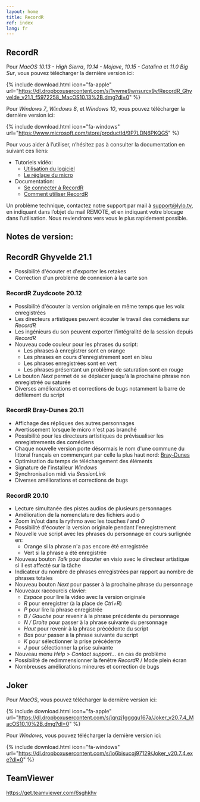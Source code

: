 ```yaml
---
layout: home
title: RecordR
ref: index
lang: fr
---
```


## RecordR

Pour *MacOS 10.13 - High Sierra*, *10.14 - Mojave*, *10.15 - Catalina* et *11.0 Big Sur*, vous pouvez télécharger la dernière version ici:

{% include download.html
    icon="fa-apple"
    url="https://dl.dropboxusercontent.com/s/1vwme9wnsurcx9v/RecordR_Ghyvelde_v21.1_f5972258_MacOS10.13%2B.dmg?dl=0"
%}

Pour *Windows 7*, *Windows 8*, et *Windows 10*, vous pouvez télécharger la dernière version ici:

{% include download.html
    icon="fa-windows"
    url="https://www.microsoft.com/store/productId/9P7LDN6PKQG5"
%}

Pour vous aider à l’utiliser, n’hésitez pas à consulter la documentation en suivant ces liens:

- Tutoriels vidéo:
  - [Utilisation du logiciel](https://lylo.screenlight.tv/shares/13MIQT6bFhUcbMO1u7Cf8K6uYJTTTH5v)
  - [Le réglage du micro](https://lylo.screenlight.tv/shares/mwtvIfdKvDzXSaPpJf0V6XvbSHchR7ul)
- Documentation:
  - [Se connecter à RecordR](https://lylo.freshdesk.com/a/solutions/articles/43000568154)
  - [Comment utiliser RecordR](https://lylo.freshdesk.com/a/solutions/articles/43000603388)

Un problème technique, contactez notre support par mail à [support@lylo.tv](mailto:support@lylo.tv?subject=REMOTE), en indiquant dans l’objet du mail REMOTE, et en indiquant votre blocage dans l’utilisation. Nous reviendrons vers vous le plus rapidement possible.

## Notes de version:

## RecordR Ghyvelde 21.1

- Possibilité d'écouter et d'exporter les retakes
- Correction d'un problème de connexion à la carte son

### RecordR Zuydcoote 20.12

- Possibilité d'écouter la version originale en même temps que les voix enregistrées
- Les directeurs artistiques peuvent écouter le travail des comédiens sur *RecordR*
- Les ingénieurs du son peuvent exporter l'intégralité de la session depuis *RecordR*
- Nouveau code couleur pour les phrases du script:
  - Les phrases à enregistrer sont en orange
  - Les phrases en cours d'enregistrement sont en bleu
  - Les phrases enregistrées sont en vert
  - Les phrases présentant un problème de saturation sont en rouge
- Le bouton *Next* permet de se déplacer jusqu'à la prochaine phrase non enregistréé ou saturée
- Diverses améliorations et corrections de bugs notamment la barre de défilement du script

### RecordR Bray-Dunes 20.11

- Affichage des répliques des autres personnages
- Avertissement lorsque le micro n'est pas branché
- Possibilité pour les directeurs artistiques de prévisualiser les enregistrements des comédiens
- Chaque nouvelle version porte désormais le nom d'une commune du littoral français en commençant par celle la plus haut nord: [Bray-Dunes](https://wikipedia.org/wiki/Bray-Dunes)
- Optimisation du temps de téléchargement des éléments
- Signature de l'installeur *Windows*
- Synchronisation midi via *SessionLink*
- Diverses améliorations et corrections de bugs

### RecordR 20.10

- Lecture simultanée des pistes audios de plusieurs personnages
- Amélioration de la nomenclature des fichiers audio
- Zoom in/out dans la rythmo avec les touches *I* and *O*
- Possibilité d'écouter la version originale pendant l'enregistrement
- Nouvelle vue script avec les phrases du personnage en cours surlignée en:
  - Orange si la phrase n'a pas encore été enregistrée
  - Vert si la phrase a été enregistrée
- Nouveau bouton *Talk* pour discuter en visio avec le directeur artistique si il est affecté sur la tâche
- Indicateur du nombre de phrases enregistrées par rapport au nombre de phrases totales
- Nouveau bouton *Next* pour passer à la prochaine phrase du personnage
- Nouveaux raccourcis clavier:
  - *Espace* pour lire la vidéo avec la version originale
  - *R* pour enregistrer (à la place de *Ctrl+R*)
  - *P* pour lire la phrase enregistrée
  - *B / Gauche* pour revenir à la phrase précédente du personnage
  - *N / Droite* pour passer à la phrase suivante du personnage
  - *Haut* pour revenir à la phrase précédente du script
  - *Bas* pour passer à la phrase suivante du script
  - *K* pour sélectionner la prise précédente
  - *J* pour sélectionner la prise suivante
- Nouveau menu *Help > Contact support...* en cas de problème
- Possibilité de redimmensionner la fenêtre *RecordR* / Mode plein écran
- Nombreuses améliorations mineures et correction de bugs

## Joker

Pour *MacOS*, vous pouvez télécharger la dernière version ici:

{% include download.html
    icon="fa-apple"
    url="https://dl.dropboxusercontent.com/s/jqnzj1ggggu167a/Joker_v20.7.4_MacOS10.10%2B.dmg?dl=0"
%}

Pour *Windows*, vous pouvez télécharger la dernière version ici:

{% include download.html
    icon="fa-windows"
    url="https://dl.dropboxusercontent.com/s/io6bisucqj97129/Joker_v20.7.4.exe?dl=0"
%}

## TeamViewer

<https://get.teamviewer.com/6sghkhv>
